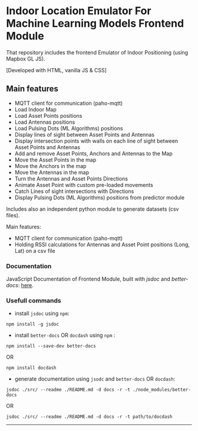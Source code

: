 # Indoor Location Emulator For Machine Learning Models Frontend Module 

That repository includes the frontend Emulator of Indoor Positioning (using Mapbox GL JS).

[Developed with HTML, vanilla JS & CSS]

## Main features

- MQTT client for communication (paho-mqtt)
- Load Indoor Map
- Load Asset Points positions 
- Load Antennas positions 
- Load Pulsing Dots (ML Algorithms) positions
- Display lines of sight between Asset Points and Antennas
- Display intersection points with walls on each line of sight between Asset Points and Antennas
- Add and remove Asset Points, Anchors and Antennas to the Map
- Move the Asset Points in the map
- Move the Anchors in the map
- Move the Antennas in the map
- Turn the Antennas and Asset Points Directions
- Animate Asset Point with custom pre-loaded movements  
- Catch Lines of sight intersections with Directions
- Display Pulsing Dots (ML Algorithms) positions from predictor module

Includes also an independent python module to generate datasets (csv files).

Main features:
- MQTT client for communication (paho-mqtt)
- Holding RSSI calculations for Antennas and Asset Point positions (Long, Lat) on a csv file

### Documentation

JavaScript Documentation of Frontend Module, built with <em>jsdoc</em> and <em>better-docs</em>: [here](https://atnog.github.io/indoor-location-emulator-frontend/).

### Usefull commands
- install ```jsdoc``` using ```npm```:
```
npm install -g jsdoc
```

- install ```better-docs``` OR ```docdash``` using ```npm``` :
```
npm install --save-dev better-docs
```

OR

```
npm install docdash
```

- generate documentation using ```jsodc``` and ```better-docs``` OR ```docdash```: 
```
jsdoc ./src/ --readme ./README.md -d docs -r -t ./node_modules/better-docs
```

OR

```
jsdoc ./src/ --readme ./README.md -d docs -r -t path/to/docdash
```
---